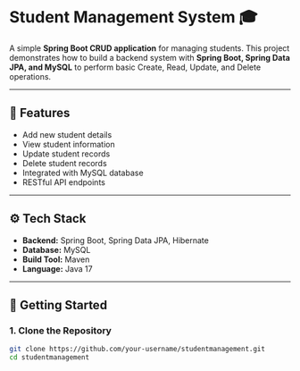 # Student Management System 🎓

A simple **Spring Boot CRUD application** for managing students. This project demonstrates how to build a backend system with **Spring Boot, Spring Data JPA, and MySQL** to perform basic Create, Read, Update, and Delete operations.

---

## 📌 Features
- Add new student details  
- View student information  
- Update student records  
- Delete student records  
- Integrated with MySQL database  
- RESTful API endpoints  

---

## ⚙️ Tech Stack
- **Backend:** Spring Boot, Spring Data JPA, Hibernate  
- **Database:** MySQL  
- **Build Tool:** Maven  
- **Language:** Java 17  

---

## 🚀 Getting Started

### 1. Clone the Repository
```bash
git clone https://github.com/your-username/studentmanagement.git
cd studentmanagement
